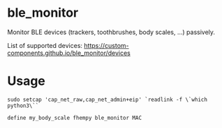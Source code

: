 
# ble_monitor
Monitor BLE devices (trackers, toothbrushes, body scales, ...) passively.

List of supported devices: https://custom-components.github.io/ble_monitor/devices

# Usage

```
sudo setcap 'cap_net_raw,cap_net_admin+eip' `readlink -f \`which python3\``
```

```
define my_body_scale fhempy ble_monitor MAC
```
